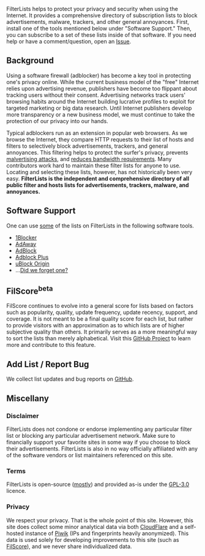 FilterLists helps to protect your privacy and security when using the Internet. It provides a comprehensive directory of subscription lists to block advertisements, malware, trackers, and other general annoyances. First, install one of the tools mentioned below under "Software Support." Then, you can subscribe to a set of these lists inside of that software. If you need help or have a comment/question, open an [Issue](https://github.com/collinbarrett/FilterLists/issues).

## Background

Using a software firewall (adblocker) has become a key tool in protecting one's privacy online. While the current business model of the "free" Internet relies upon advertising revenue, publishers have become too flippant about tracking users without their consent. Advertising networks track users' browsing habits around the Internet building lucrative profiles to exploit for targeted marketing or big data research. Until Internet publishers develop more transparency or a new business model, we must continue to take the protection of our privacy into our hands.

Typical adblockers run as an extension in popular web browsers. As we browse the Internet, they compare HTTP requests to their list of hosts and filters to selectively block advertisements, trackers, and general annoyances. This filtering helps to protect the surfer's privacy, prevents [malvertising attacks](http://www.wired.com/insights/2014/11/malvertising-is-cybercriminals-latest-sweet-spot/ "Why Malvertising Is Cybercriminals' Latest Sweet Spot - Wired"), and [reduces bandwidth requirements](http://venturebeat.com/2015/07/08/blocking-ads-can-cut-network-traffic-25-to-40-study-shows/ "Blocking Ads Can Cut Network Traffic 25% to 40%, Study Shows - VentureBeat"). Many contributors work hard to maintain these filter lists for anyone to use. Locating and selecting these lists, however, has not historically been very easy. **FilterLists is the independent and comprehensive directory of all public filter and hosts lists for advertisements, trackers, malware, and annoyances.**

## Software Support

One can use [some](https://github.com/collinbarrett/FilterLists/issues/11) of the lists on FilterLists in the following software tools.

*   [1Blocker](https://1blocker.com/)
*   [AdAway](https://adaway.org/)
*   [AdBlock](https://getadblock.com/)
*   [Adblock Plus](https://adblockplus.org/)
*   [uBlock Origin](https://github.com/gorhill/uBlock)
*   ...[Did we forget one?](https://github.com/collinbarrett/FilterLists/issues)

## FilScore<sup>beta</sup>

FilScore continues to evolve into a general score for lists based on factors such as popularity, quality, update frequency, update recency, support, and coverage. It is not meant to be a final quality score for each list, but rather to provide visitors with an approximation as to which lists are of higher subjective quality than others. It primarily serves as a more meaningful way to sort the lists than merely alphabetical. Visit this [GitHub Project](https://github.com/collinbarrett/FilterLists/projects/1) to learn more and contribute to this feature.

## Add List / Report Bug

We collect list updates and bug reports on [GitHub](https://github.com/collinbarrett/FilterLists/issues).

## Miscellany

### Disclaimer

FilterLists does not condone or endorse implementing any particular filter list or blocking any particular advertisement network. Make sure to financially support your favorite sites in some way if you choose to block their advertisements. FilterLists is also in no way officially affiliated with any of the software vendors or list maintainers referenced on this site.

### Terms

FilterLists is open-source ([mostly](https://github.com/collinbarrett/FilterLists#building)) and provided as-is under the [GPL-3.0](https://github.com/collinbarrett/FilterLists/blob/master/LICENSE) licence.

### Privacy

We respect your privacy. That is the whole point of this site. However, this site does collect some minor analytical data via both [CloudFlare](https://www.cloudflare.com/analytics/) and a self-hosted instance of [Piwik](https://piwik.org/) (IPs and fingerprints heavily anonymized). This data is used solely for developing improvements to this site (such as [FilScore](#filscorebeta)), and we never share individualized data.
